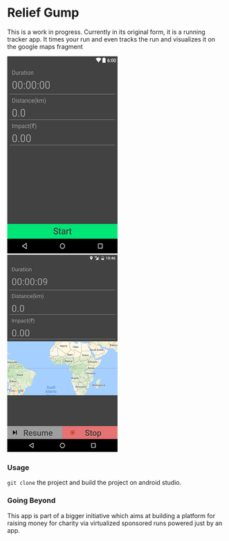 # Relief Gump 
This is a work in progress. Currently in its original form, it is a running tracker app. It times your run and even tracks the run
and visualizes it on the google maps fragment  
  
![photo1](https://github.com/vijayj3/ReliefGumpv1/blob/master/photo1.png) 
![photo2](https://github.com/vijayj3/ReliefGumpv1/blob/master/photo2.png)

### Usage
`git clone` the project and build the project on android studio.

### Going Beyond
This app is part of a bigger initiative which aims at building a platform for raising money for charity via virtualized sponsored runs powered just by an app.
